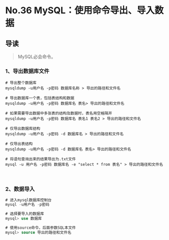 # No.36 MySQL：使用命令导出、导入数据

## 导读

> MySQL必会命令。

### 1、导出数据库文件

```shell
# 导出整个数据库
mysqldump -u用户名 -p密码 数据库名称 > 导出的路径和文件名

# 导出数据库一个表，包括表结构和数据
mysqldump -u用户名 -p密码 数据库名 表名> 导出的路径和文件名

# 如果需要导出数据中多张表的结构及数据时，表名用空格隔开
mysqldump -u用户名 -p密码 数据库名 表名1 表名2 > 导出的路径和文件名

# 仅导出数据库结构
mysqldump -u用户名 -p密码 -d 数据库名 > 导出的路径和文件名

# 仅导出表结构
mysqldump -u用户名 -p密码 -d 数据库名 表名> 导出的路径和文件名

# 将语句查询出来的结果导出为.txt文件
mysql -u 用户名 -p密码 数据库名 -e "select * from 表名" > 导出的路径和文件名
```
　　
### 2、数据导入

```sql
# 进入mysql数据库控制台
mysql -u用户名 -p密码

# 选择要导入的数据库
mysql> use 数据库

# 使用source命令，后面参数SQL本文件
mysql> source 导出的路径和文件名
```
